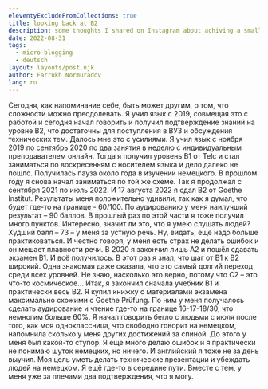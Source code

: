 ```yaml
---
eleventyExcludeFromCollections: true
title: looking back at B2
description: some thoughts I shared on Instagram about achiving a small step in learning German
date: 2022-08-31
tags:
  - micro-blogging
  - deutsch
layout: layouts/post.njk
author: Farrukh Normuradov
lang: ru
---
```


Cегодня, как напоминание себе, быть может другим, о том, что сложности можно преодолевать. Я учил язык с 2019, совмещая это с работой и сегодня начал говорить и получил подтверждение знаний на уровне B2, что достаточны для поступления в ВУЗ и обсуждения технических тем.
Далось мне это с усилиями. Я учил язык с ноября 2019 по сентябрь 2020 по два занятия в неделю с индивидуальным преподавателем онлайн. Тогда я получил уровень B1 от Telc и стал заниматься по воскресеньям с носителем языка и дело далеко не пошло. Получилась пауза около года в изучении немецкого. В прошлом году я снова начал заниматься по той же схеме. Так я продолжал с сентября 2021 по июль 2022. И 17 августа 2022 я сдал B2 от Goethe Institut.
Результаты меня положительно удивили, так как я думал, что будет где-то на границе - 60/100. По аудированию у меня наилучший результат – 90 баллов. В прошлый раз по этой части я тоже получил много пунктов. Интересно, значит ли это, что я умею слушать людей? Худший балл – 73 – у меня за устную речь. Ну, видать, ещё надо больше практиковаться. И честно говоря, у меня есть страх не делать ошибок и он мешает плавности речи.
В 2020 я закончил лишь A2 и пошёл сдавать экзамен B1. И всё получилось. В этот раз я знал, что шаг от B1 к B2 широкий. Одна знакомая даже сказала, что это самый долгий переход среди всех уровней. Не знаю, насколько это верно, потому что C2 – это что-то космическое… Итак, я закончил сначала учебник B1 и практически весь B2. Я купил книжку с материалами экзамена максимально схожими с Goethe Prüfung. По ним у меня получалось сделать аудирование и чтение где-то на границе 16-17-18/30, что немногим больше 60%.
Я начал говорить бегло с людьми с июля после того, как моя одноклассница, что свободно говорит на немецком, напомнила сколько у меня других достижений за спиной. До этого у меня был какой-то ступор. Я еще много делаю ошибок и я практически не понимаю шуток немецких, но ничего. И английский я тоже не за день выучил.
Моя цель уметь делать технические презентации и убеждать людей на немецком. Я ещё где-то в середине пути. Вместе с тем, у меня уже за плечами два подтверждения, что я могу.
